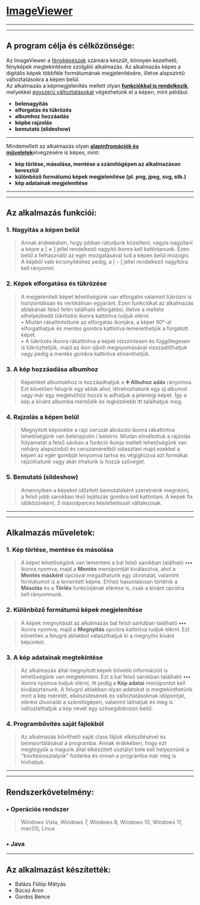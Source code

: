 # <ins>ImageViewer</ins>

---
---

## A program célja és célközönsége:

Az ImageViewer a <ins>fényképészek</ins> számára készült, könnyen kezelhető, fényképek megtekintésére szolgáló
alkalmazás. Az alkalmazás képes a digitális képek többféle formátumának megjelenítésére, illetve alapszintű
változtatásokra a képen belül.
<br>
Az alkalmazás a képmegjelenítés mellett olyan <ins>**funkciókkal is rendelkezik**</ins>, melyekkel <ins>egyszerű
változtatásokat</ins> végezhetünk el a képen, mint például:

* **belenagyítás**
* **elforgatás és tükrözés**
* **albumhoz hozzáadás**
* **képbe rajzolás**
* **bemutató (slideshow)**

---

Mindemellett az alkalmazás olyan <ins>**alapinfromációk és műveletek**</ins>elvégzésére is képes, mint:

* **kép törlése, másolása, mentése a számítógépen az alkalmazáson keresztül**
* **különböző formátumú képek megjelenítése (pl. png, jpeg, svg, stb.)**
* **kép adatainak megjelenítése**

---
---

## Az alkalmazás funkciói:

### 1. Nagyitás a képen belül

> Annak érdekésben, hogy jobban rátudjunk közelíteni, vagyis nagyítani a képre a [ **+** ] jellel rendelkező nagyító ikonra kell kattintanunk. Ezen belül a felhasználó az egér mozgatásával tud a képen belül mozogni. A képből való kicsinyítéshez pedig, a [ **-** ] jellel rendelkező nagyítóra kell rányomni.

### 2. Képek elforgatása és tükrözése

> A megjelenített képet lehetőségünk van elforgatni valamint tükrözni is horizontálisan és vertikálisan egyaránt. Ezen funkciókat az alkalmazás ablakának felső felén található elforgatási, illetve a mellete elhelyezkedő tükrőzési ikonra kattintva tudjuk elérni.
> <br> • Miután rákattintottunk az elforgatás ikonjára, a képet 90°-al elforgathatjuk és mentés gombra kattintva lemenethetjük a forgatott képet.
> <br> • A tükrözés ikonra rákattintva a képet vízszintesen és függőlegesen is tükrözhetjük, majd az ikon újbóli megnyomásával visszaállíthatjuk vagy pedig a mentés gombra kattintva elmenthetjük.

### 3. A kép hozzáadása albumhoz

> Képeinket albumokhoz is hozzáadhatjuk a **➕ Albuhoz adás** rányomva. Ezt követően felugrik egy ablak ahol, létrehozhatunk egy új albumot vagy már egy meglévőhöz hozzá is adhatjuk a jelenlegi képet. Így a kép a kívánt albumba mentődik és legközelebb itt találhatjuk meg.

### 4. Rajzolás a képen belül

> Megnyitott képünkbe a rajz ceruzát ábrázoló ikonra rákattintva lehetőségünk van belerajzolni / beleírni. Miután elindítottuk a rajzolás folyamatát a felső sávban a funkció ikonja mellett lehetőségünk van néhány alapszínből és ceruzaméretből választani majd ezekkel a képen az egér gombját lenyomva tartva és végíghúzva azt formákat rajzolhatunk vagy akár írhatunk is hozzá szöveget.

### 5. Bemutató (slideshow)

> Amennyiben a képeket időzített bemutatóként szeretnénk megnézni, a felső jobb sarokban lévő lejátszás gombra kell kattintani. A képek fix időközönként, 3 másodperces késleltetéssel váltakoznak.

---
---

## Alkalmazás műveletek:

### 1. Kép törlése, mentése és másolása

> A képet lehetőségünk van lementeni a bal felső sarokban található **•••** ikonra nyomva, majd a **Mentés** menüpontját kiválasztva, ahol a **Mentés másként** opcióval megadhatunk egy útvonalat, valamint formátumot is a lementett képne. Ehhez hasonlatosan történik a **Másolás** és a **Törlés** funkciójának elérése is, csak a kívánt opcióra kell rányomnunk.

### 2. Különböző formátumú képek megjelenítése

> A képek megnyitását az alkalmazás bal felső sarkában található **•••** ikonra nyomva, majd a **Megnyitás** opcióra kattintva tudjuk elérni. Ezt követően a felugró ablakból választhatjuk ki a megnyitni kívánt képünket.

### 3. A kép adatainak megtekintése

> Az alkalmazás által megnyitott képek bővebb információit is lehetőségünk van megtekinteni. Ezt a bal felső sarokban található **•••** ikonra nyomva tudjuk elérni, itt pedig a **Kép adatai** menüpontot kell kiválasztanunk. A felugró ablakban olyan adatokat is megtekinthetünk mint a kép méretét, elkészülésének és változtatásoknak időpontját, elérési útvonalát a számítógépen, valamint láthatjuk és meg is változtathatjuk a kép nevét egy szövegdobozon belül.

### 4. Programbővítés saját fájlokból

> Az alkalmazás bővíthető saját class fájlok elkészítésével és beimportálásával a programba. Annak érdekében, hogy ezt megtegyük a magunk által elkészített osztályt bele kell helyeznünk a "bovitesiosztalyok" folderba és onnan a programba már meg is hívhatjuk.

---
---

## Rendszerkövetelmény:

### • Operációs rendszer

> Windows Vista, Windows 7, Windows 8, Windows 10, Windows 11, macOS, Linux

### • Java

---

## Az alkalmazást készítették:

- Balázs Fülöp Mátyás <br>
- Búcsú Áron
- Gordos Bence